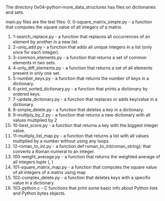 The directory 0x04-python-more_data_structures has files on dictionaries and sets.

main.py files are the test files.
0. 0-square_matrix_simple.py - a function that computes the square value of all integers of a matrix.
1. 1-search_replace.py - a function that replaces all occurrences of an element by another in a new list.
2. 2-uniq_add.py - a function that adds all unique integers in a list (only once for each integer).
3. 3-common_elements.py - a function that returns a set of common elements in two sets.
4. 4-only_diff_elements.py - a function that returns a set of all elements present in only one set.
5. 5-number_keys.py - a function that returns the number of keys in a dictionary.
6. 6-print_sorted_dictionary.py - a function that prints a dictionary by ordered keys.
7. 7-update_dictionary.py - a function that replaces or adds key/value in a dictionary.
8. 8-simple_delete.py - a function that deletes a key in a dictionary.
9. 9-multiply_by_2.py - a function that returns a new dictionary with all values multiplied by 2
10. 10-best_score.py - a function that returns a key with the biggest integer value.
11. 11-multiply_list_map.py - a function that returns a list with all values multiplied by a number without using any loops.
12. 12-roman_to_int.py - a function def roman_to_int(roman_string): that converts a Roman numeral to an integer.
13. 100-weight_average.py - a function that returns the weighted average of all integers tuple (<score>, <weight>)
14. 101-square_matrix_map.py - a function that computes the square value of all integers of a matrix using map
15. 102-complex_delete.py - a function that deletes keys with a specific value in a dictionary.
16. 103-python.c - C functions that print some basic info about Python lists and Python bytes objects.
